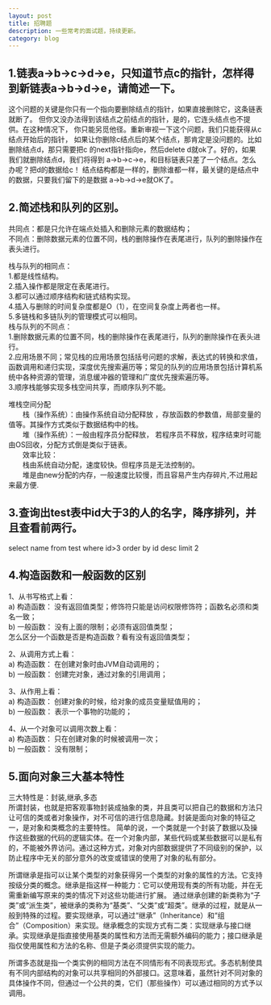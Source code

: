 ```yaml
---
layout: post
title: 招聘题
description: 一些常考的面试题，持续更新。
category: blog
---
```


1.链表a->b->c->d->e，只知道节点c的指针，怎样得到新链表a->b->d->e，请简述一下。
-
这个问题的关键是你只有一个指向要删除结点的指针，如果直接删除它，这条链表就断了。 但你又没办法得到该结点之前结点的指针，是的，它连头结点也不提供。在这种情况下， 你只能另觅他径。重新审视一下这个问题，我们只能获得从c结点开始后的指针， 如果让你删除c结点后的某个结点，那肯定是没问题的。比如删除结点d，那只需要把c 的next指针指向e，然后delete d就ok了。好的，如果我们就删除结点d，我们将得到 a->b->c->e，和目标链表只差了一个结点。怎么办呢？把d的数据给c！ 结点结构都是一样的，删除谁都一样，最关键的是结点中的数据，只要我们留下的是数据 a->b->d->e就OK了。


2.简述栈和队列的区别。
-
共同点：都是只允许在端点处插入和删除元素的数据结构；<br>
不同点：删除数据元素的位置不同，栈的删除操作在表尾进行，队列的删除操作在表头进行。

栈与队列的相同点：<br>
1.都是线性结构。<br>
2.插入操作都是限定在表尾进行。<br>
3.都可以通过顺序结构和链式结构实现。<br>
4.插入与删除的时间复杂度都是O（1），在空间复杂度上两者也一样。<br>
5.多链栈和多链队列的管理模式可以相同。<br>
栈与队列的不同点：<br>
1.删除数据元素的位置不同，栈的删除操作在表尾进行，队列的删除操作在表头进行。<br>
2.应用场景不同；常见栈的应用场景包括括号问题的求解，表达式的转换和求值，函数调用和递归实现，深度优先搜索遍历等；常见的队列的应用场景包括计算机系统中各种资源的管理，消息缓冲器的管理和广度优先搜索遍历等。<br>
3.顺序栈能够实现多栈空间共享，而顺序队列不能。

堆栈空间分配<br>
　　栈（操作系统）：由操作系统自动分配释放 ，存放函数的参数值，局部变量的值等。其操作方式类似于数据结构中的栈。<br>
　　堆（操作系统）：一般由程序员分配释放， 若程序员不释放，程序结束时可能由OS回收，分配方式倒是类似于链表。<br>
　　效率比较：	<br>
　　栈由系统自动分配，速度较快。但程序员是无法控制的。<br>
　　堆是由new分配的内存，一般速度比较慢，而且容易产生内存碎片,不过用起来最方便.


3.查询出test表中id大于3的人的名字，降序排列，并且查看前两行。
-
select name from test where id>3 order by id desc limit 2


4.构造函数和一般函数的区别
-
1、从书写格式上看：<br>
a) 构造函数： 没有返回值类型；修饰符只能是访问权限修饰符；函数名必须和类名一致；<br>
b) 一般函数： 没有上面的限制；必须有返回值类型；<br>
怎么区分一个函数是否是构造函数？看有没有返回值类型；

2、从调用方式上看：<br>
a) 构造函数： 在创建对象时由JVM自动调用的；<br>
b) 一般函数： 创建完对象，通过对象的引用调用；

3、从作用上看：<br>
a) 构造函数： 创建对象的时候，给对象的成员变量赋值用的；<br>
b) 一般函数： 表示一个事物的功能的；

4、从一个对象可以调用次数上看：<br>
a) 构造函数： 只在创建对象的时候被调用一次；<br>
b) 一般函数： 没有限制；


5.面向对象三大基本特性
-
三大特性是：封装,继承,多态  <br>
所谓封装，也就是把客观事物封装成抽象的类，并且类可以把自己的数据和方法只让可信的类或者对象操作，对不可信的进行信息隐藏。封装是面向对象的特征之一，是对象和类概念的主要特性。 简单的说，一个类就是一个封装了数据以及操作这些数据的代码的逻辑实体。在一个对象内部，某些代码或某些数据可以是私有的，不能被外界访问。通过这种方式，对象对内部数据提供了不同级别的保护，以防止程序中无关的部分意外的改变或错误的使用了对象的私有部分。

所谓继承是指可以让某个类型的对象获得另一个类型的对象的属性的方法。它支持按级分类的概念。继承是指这样一种能力：它可以使用现有类的所有功能，并在无需重新编写原来的类的情况下对这些功能进行扩展。 通过继承创建的新类称为“子类”或“派生类”，被继承的类称为“基类”、“父类”或“超类”。继承的过程，就是从一般到特殊的过程。要实现继承，可以通过“继承”（Inheritance）和“组合”（Composition）来实现。继承概念的实现方式有二类：实现继承与接口继承。实现继承是指直接使用基类的属性和方法而无需额外编码的能力；接口继承是指仅使用属性和方法的名称、但是子类必须提供实现的能力。

所谓多态就是指一个类实例的相同方法在不同情形有不同表现形式。多态机制使具有不同内部结构的对象可以共享相同的外部接口。这意味着，虽然针对不同对象的具体操作不同，但通过一个公共的类，它们（那些操作）可以通过相同的方式予以调用。
